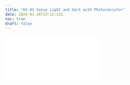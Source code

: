 ```yaml
---
title: "03.03 Sense Light and Dark with Photoresistor"
date: 2020-01-26T23:11:13Z
toc: true
draft: false
---
```


![Link to included file content](../../../../arduino/sense-light-and-dark-with-photoresistor.md)
